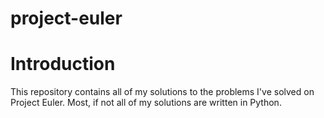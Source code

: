 # project-euler

# Introduction
This repository contains all of my solutions to the problems I've solved on Project Euler.  Most, if not all of my solutions are written in Python.
